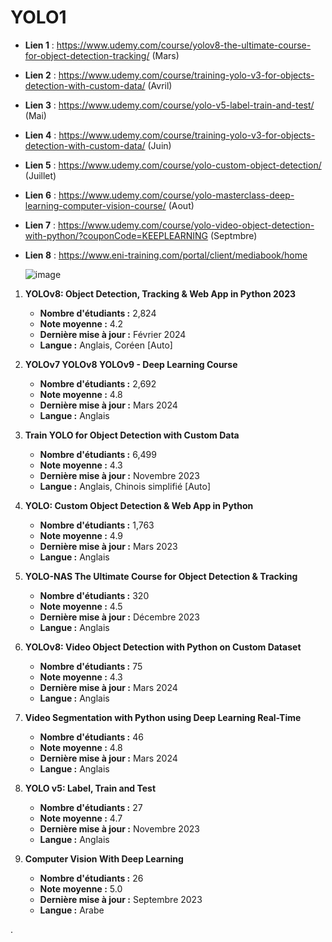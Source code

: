 # YOLO1
- **Lien 1** : https://www.udemy.com/course/yolov8-the-ultimate-course-for-object-detection-tracking/ (Mars)
- **Lien 2** : https://www.udemy.com/course/training-yolo-v3-for-objects-detection-with-custom-data/ (Avril)
- **Lien 3** : https://www.udemy.com/course/yolo-v5-label-train-and-test/ (Mai)
- **Lien 4** : https://www.udemy.com/course/training-yolo-v3-for-objects-detection-with-custom-data/ (Juin)
- **Lien 5** : https://www.udemy.com/course/yolo-custom-object-detection/ (Juillet)
- **Lien 6** : https://www.udemy.com/course/yolo-masterclass-deep-learning-computer-vision-course/ (Aout)
- **Lien 7** : https://www.udemy.com/course/yolo-video-object-detection-with-python/?couponCode=KEEPLEARNING (Septmbre)
- **Lien 8** : https://www.eni-training.com/portal/client/mediabook/home

  ![image](https://github.com/hrhouma/YOLO1/assets/10111526/d7dcf8c7-358a-4784-95e9-6e80e4c82b5e)

  


1. **YOLOv8: Object Detection, Tracking & Web App in Python 2023**
   - **Nombre d'étudiants :** 2,824
   - **Note moyenne :** 4.2
   - **Dernière mise à jour :** Février 2024
   - **Langue :** Anglais, Coréen [Auto]

2. **YOLOv7 YOLOv8 YOLOv9 - Deep Learning Course**
   - **Nombre d'étudiants :** 2,692
   - **Note moyenne :** 4.8
   - **Dernière mise à jour :** Mars 2024
   - **Langue :** Anglais

3. **Train YOLO for Object Detection with Custom Data**
   - **Nombre d'étudiants :** 6,499
   - **Note moyenne :** 4.3
   - **Dernière mise à jour :** Novembre 2023
   - **Langue :** Anglais, Chinois simplifié [Auto]

4. **YOLO: Custom Object Detection & Web App in Python**
   - **Nombre d'étudiants :** 1,763
   - **Note moyenne :** 4.9
   - **Dernière mise à jour :** Mars 2023
   - **Langue :** Anglais

5. **YOLO-NAS The Ultimate Course for Object Detection & Tracking**
   - **Nombre d'étudiants :** 320
   - **Note moyenne :** 4.5
   - **Dernière mise à jour :** Décembre 2023
   - **Langue :** Anglais

6. **YOLOv8: Video Object Detection with Python on Custom Dataset**
   - **Nombre d'étudiants :** 75
   - **Note moyenne :** 4.3
   - **Dernière mise à jour :** Mars 2024
   - **Langue :** Anglais

7. **Video Segmentation with Python using Deep Learning Real-Time**
   - **Nombre d'étudiants :** 46
   - **Note moyenne :** 4.8
   - **Dernière mise à jour :** Mars 2024
   - **Langue :** Anglais

8. **YOLO v5: Label, Train and Test**
   - **Nombre d'étudiants :** 27
   - **Note moyenne :** 4.7
   - **Dernière mise à jour :** Novembre 2023
   - **Langue :** Anglais

9. **Computer Vision With Deep Learning**
   - **Nombre d'étudiants :** 26
   - **Note moyenne :** 5.0
   - **Dernière mise à jour :** Septembre 2023
   - **Langue :** Arabe

.
  
